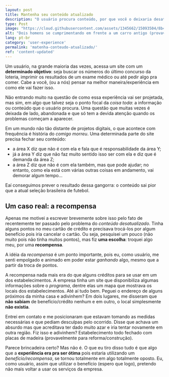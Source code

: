 ```yaml
---
layout: post
title: Mantenha seu conteúdo atualizado
description: "O usuário procura conteúdo, por que você o deixaria desatualizado?"
type: Post
image: "https://cloud.githubusercontent.com/assets/1345662/15093504/8b460888-1460-11e6-9c31-1af2aeb34815.jpg"
alt: "Dois homens se cumprimentando em frente a um carro antigo (provavelmente década de 20 ou 30"
lang: pt-br
category: 'user-experience'
permalink: 'matenha-conteudo-atualizado/'
ref: 'content-updated'
---
```


Um usuário, na grande maioria das vezes, acessa um site com um **determinado objetivo**: seja buscar os números do último concurso da loteria, imprimir os resultados de um exame médico ou até pedir algo pra comer. Cabe a você, (ou a nós) pensar na melhor maneira/experiência em como ele vai fazer isso.

Não entrando muito na questão de como essa experiência vai ser projetada, mas sim, em algo que talvez seja o ponto focal da *coisa toda*: a informação ou conteúdo que o usuário procura. Uma questão que muitas vezes é deixada de lado, abandonada e que só tem a devida atenção quando os problemas começam a aparecer.

Em um mundo não tão distante de projetos digitais, o que acontece com frequência é história do *comigo morreu*. Uma determinada parte do site precisa fechar seu conteúdo:

* a área X diz que não é com ela e fala que é responsabilidade da área Y;
* já a área Y diz que não faz muito sentido isso ser com ela e diz que é demanda da área Z;
* a área Z diz que não é com ela também, mas que pode ajudar; no entanto, como ela está com várias outras coisas em andamento, vai demorar algum tempo...

Eaí conseguimos prever o resultado dessa gangorra: o conteúdo sai pior que a atual seleção brasileira de futebol.

## Um caso real: a recompensa

Apenas me motivei a escrever brevemente sobre isso pelo fato de recentemente ter passado pelo problema do *conteúdo desatualizado*. Tinha alguns pontos no meu cartão de crédito e precisava trocá-los por algum benefício pois iria cancelar o cartão. Ou seja, pesquisei um pouco (não muito pois não tinha muitos pontos), mas fiz **uma escolha**: troquei algo meu, por uma **recompensa**.

A idéia da *recompensa* é um ponto importante, pois eu, como usuário, me senti empolgado e animado em poder estar *ganhando* algo, mesmo que a partir da troca de pontos.

A recompensa nada mais era do que alguns créditos para se usar em um dos estabelecimentos. A empresa tinha um site que disponibiliza algumas informações sobre o *programa*, dentre elas um mapa que mostrava os locais dos estabelecimentos. Até aí tudo bem. Peguei o endereço de alguns próximos da minha casa e adivinhem? Em dois lugares, me disseram que **não sabiam** de benefício/crédito nenhum e em outro, o local simplesmente **não existia**.

Entrei em contato e me posicionaram que estavam tomando as medidas necessárias e que pediam desculpas pelo ocorrido. Disse que achava um absurdo mas que acreditava ter dado muito azar e iria tentar novamente em outra região. Fiz isso e adivinhem? Estabelecimento todo fechado com placas de madeira (provavelmente para reforma/construção).

Parece brincadeira certo? Mas não é. O que eu tiro disso tudo é que algo que a **experiência era pra ser ótima** pois estaria utilizando um *benefício/recompensa*, se tornou totalmente em algo totalmente oposto. Eu, como usuário, assim que utilizar o benefício (espero que logo), pretendo não mais voltar a usar os serviços da empresa.
